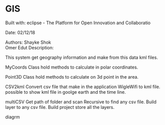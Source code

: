 # GIS

Built with: 
eclipse - The Platform for Open Innovation and Collaboratio 

Date:
02/12/18 
 
Authors: 
Shayke Shok </br>
Omer Edut
Description: 

This system get geography information and make from this data kml files.

MyCoords
Class hold methods to calculate in polar coordinates.

Point3D
Class hold methods to calculate on 3d point in the area.

CSV2kml
Convert csv file that make in the application WigleWifi to kml file. possible to show kml file in goolge earth and the time line.

multiCSV
Get path of folder and scan Recursive to find any csv file. Build layer to any csv file. Build project store all the layers.

diagrm
